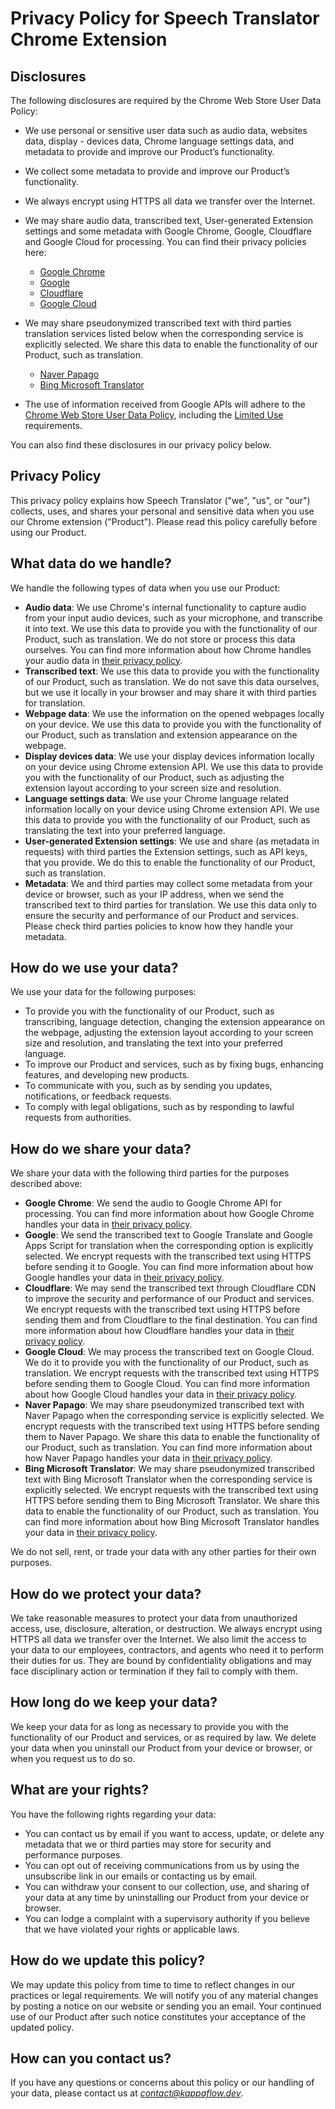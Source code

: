 # Privacy Policy for Speech Translator Chrome Extension

## Disclosures

The following disclosures are required by the Chrome Web Store User Data Policy:

- We use personal or sensitive user data such as audio data, websites data, display - devices data, Chrome language settings data, and metadata to provide and improve our Product’s functionality.
- We collect some metadata to provide and improve our Product’s functionality.
- We always encrypt using HTTPS all data we transfer over the Internet.
- We may share audio data, transcribed text, User-generated Extension settings and some metadata with Google Chrome, Google, Cloudflare and Google Cloud for processing. You can find their privacy policies here:
  + [Google Chrome](https://www.google.com/chrome/privacy/)
  + [Google](https://policies.google.com/privacy)
  + [Cloudflare](https://www.cloudflare.com/privacypolicy/)
  + [Google Cloud](https://cloud.google.com/terms/cloud-privacy-notice)
- We may share pseudonymized transcribed text with third parties translation services listed below when the corresponding service is explicitly selected. We share this data to enable the functionality of our Product, such as translation.
  + [Naver Papago](https://policy.naver.com/policy/privacy_en.html)
  + [Bing Microsoft Translator](https://privacy.microsoft.com/en-us/privacystatement)

- The use of information received from Google APIs will adhere to the [Chrome Web Store User Data Policy](https://developer.chrome.com/docs/webstore/program-policies/), including the [Limited Use](https://developer.chrome.com/docs/webstore/program-policies/limited-use/) requirements.

You can also find these disclosures in our privacy policy below.

## Privacy Policy

This privacy policy explains how Speech Translator ("we", "us", or "our") collects, uses, and shares your personal and sensitive data when you use our Chrome extension ("Product"). Please read this policy carefully before using our Product.

## What data do we handle?

We handle the following types of data when you use our Product:

- **Audio data**: We use Chrome's internal functionality to capture audio from your input audio devices, such as your microphone, and transcribe it into text. We use this data to provide you with the functionality of our Product, such as translation. We do not store or process this data ourselves. You can find more information about how Chrome handles your audio data in [their privacy policy](https://www.google.com/chrome/privacy/).
- **Transcribed text**: We use this data to provide you with the functionality of our Product, such as translation. We do not save this data ourselves, but we use it locally in your browser and may share it with third parties for translation.
- **Webpage data**: We use the information on the opened webpages locally on your device. We use this data to provide you with the functionality of our Product, such as translation and extension appearance on the webpage.
- **Display devices data**: We use your display devices information locally on your device using Chrome extension API. We use this data to provide you with the functionality of our Product, such as adjusting the extension layout according to your screen size and resolution.
- **Language settings data**: We use your Chrome language related information locally on your device using Chrome extension API. We use this data to provide you with the functionality of our Product, such as translating the text into your preferred language.
- **User-generated Extension settings**: We use and share (as metadata in requests) with third parties the Extension settings, such as API keys, that you provide. We do this to enable the functionality of our Product, such as translation.
- **Metadata**: We and third parties may collect some metadata from your device or browser, such as your IP address, when we send the transcribed text to third parties for translation. We use this data only to ensure the security and performance of our Product and services. Please check third parties policies to know how they handle your metadata.

## How do we use your data?

We use your data for the following purposes:

- To provide you with the functionality of our Product, such as transcribing, language detection, changing the extension appearance on the webpage, adjusting the extension layout according to your screen size and resolution, and translating the text into your preferred language.
- To improve our Product and services, such as by fixing bugs, enhancing features, and developing new products.
- To communicate with you, such as by sending you updates, notifications, or feedback requests.
- To comply with legal obligations, such as by responding to lawful requests from authorities.

## How do we share your data?

We share your data with the following third parties for the purposes described above:

- **Google Chrome**: We send the audio to Google Chrome API for processing. You can find more information about how Google Chrome handles your data in [their privacy policy](https://www.google.com/chrome/privacy/).
- **Google**: We send the transcribed text to Google Translate and Google Apps Script for translation when the corresponding option is explicitly selected. We encrypt requests with the transcribed text using HTTPS before sending it to Google. You can find more information about how Google handles your data in [their privacy policy](https://policies.google.com/privacy).
- **Cloudflare**: We may send the transcribed text through Cloudflare CDN to improve the security and performance of our Product and services. We encrypt requests with the transcribed text using HTTPS before sending them and from Cloudflare to the final destination. You can find more information about how Cloudflare handles your data in [their privacy policy](https://www.cloudflare.com/privacypolicy/).
- **Google Cloud**: We may process the transcribed text on Google Cloud. We do it to provide you with the functionality of our Product, such as translation. We encrypt requests with the transcribed text using HTTPS before sending them to Google Cloud. You can find more information about how Google Cloud handles your data in [their privacy policy](https://cloud.google.com/terms/cloud-privacy-notice).
- **Naver Papago**: We may share pseudonymized transcribed text with Naver Papago when the corresponding service is explicitly selected. We encrypt requests with the transcribed text using HTTPS before sending them to Naver Papago. We share this data to enable the functionality of our Product, such as translation. You can find more information about how Naver Papago handles your data in [their privacy policy](https://policy.naver.com/policy/privacy_en.html).
- **Bing Microsoft Translator**: We may share pseudonymized transcribed text with Bing Microsoft Translator when the corresponding service is explicitly selected. We encrypt requests with the transcribed text using HTTPS before sending them to Bing Microsoft Translator. We share this data to enable the functionality of our Product, such as translation. You can find more information about how Bing Microsoft Translator handles your data in [their privacy policy](https://privacy.microsoft.com/en-us/privacystatement).

We do not sell, rent, or trade your data with any other parties for their own purposes.

## How do we protect your data?

We take reasonable measures to protect your data from unauthorized access, use, disclosure, alteration, or destruction. We always encrypt using HTTPS all data we transfer over the Internet. We also limit the access to your data to our employees, contractors, and agents who need it to perform their duties for us. They are bound by confidentiality obligations and may face disciplinary action or termination if they fail to comply with them.

## How long do we keep your data?

We keep your data for as long as necessary to provide you with the functionality of our Product and services, or as required by law. We delete your data when you uninstall our Product from your device or browser, or when you request us to do so.

## What are your rights?

You have the following rights regarding your data:

- You can contact us by email if you want to access, update, or delete any metadata that we or third parties may store for security and performance purposes.
- You can opt out of receiving communications from us by using the unsubscribe link in our emails or contacting us by email.
- You can withdraw your consent to our collection, use, and sharing of your data at any time by uninstalling our Product from your device or browser.
- You can lodge a complaint with a supervisory authority if you believe that we have violated your rights or applicable laws.

## How do we update this policy?

We may update this policy from time to time to reflect changes in our practices or legal requirements. We will notify you of any material changes by posting a notice on our website or sending you an email. Your continued use of our Product after such notice constitutes your acceptance of the updated policy.

## How can you contact us?

If you have any questions or concerns about this policy or our handling of your data, please contact us at *contact@kappaflow.dev*.
